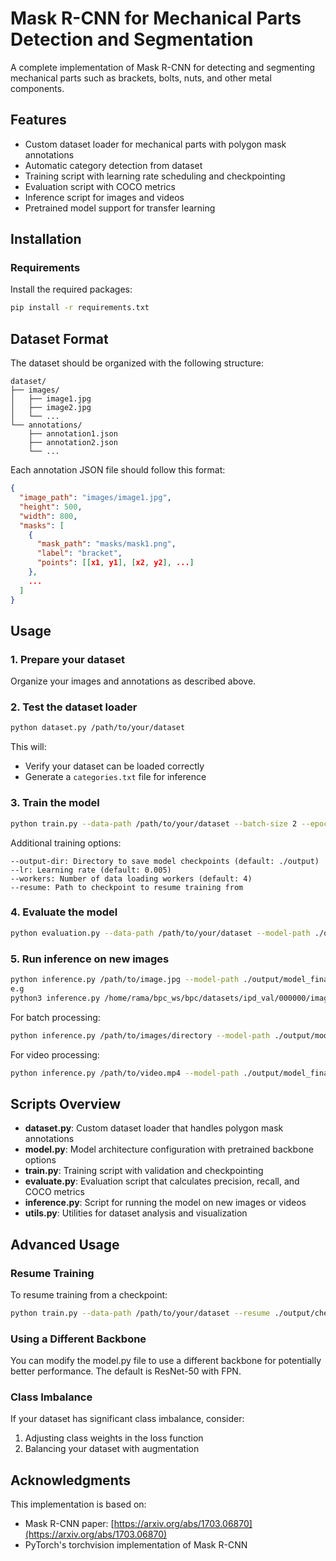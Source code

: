 # Mask R-CNN for Mechanical Parts Detection and Segmentation

A complete implementation of Mask R-CNN for detecting and segmenting mechanical parts such as brackets, bolts, nuts, and other metal components.

## Features

- Custom dataset loader for mechanical parts with polygon mask annotations
- Automatic category detection from dataset
- Training script with learning rate scheduling and checkpointing
- Evaluation script with COCO metrics
- Inference script for images and videos
- Pretrained model support for transfer learning

## Installation

### Requirements

Install the required packages:

```bash
pip install -r requirements.txt
```

## Dataset Format

The dataset should be organized with the following structure:

```
dataset/
├── images/
│   ├── image1.jpg
│   ├── image2.jpg
│   └── ...
└── annotations/
    ├── annotation1.json
    ├── annotation2.json
    └── ...
```

Each annotation JSON file should follow this format:

```json
{
  "image_path": "images/image1.jpg",
  "height": 500,
  "width": 800,
  "masks": [
    {
      "mask_path": "masks/mask1.png",
      "label": "bracket",
      "points": [[x1, y1], [x2, y2], ...]
    },
    ...
  ]
}
```

## Usage

### 1. Prepare your dataset

Organize your images and annotations as described above.

### 2. Test the dataset loader

```bash
python dataset.py /path/to/your/dataset
```

This will:
- Verify your dataset can be loaded correctly
- Generate a `categories.txt` file for inference

### 3. Train the model

```bash
python train.py --data-path /path/to/your/dataset --batch-size 2 --epochs 20
```

Additional training options:
```
--output-dir: Directory to save model checkpoints (default: ./output)
--lr: Learning rate (default: 0.005)
--workers: Number of data loading workers (default: 4)
--resume: Path to checkpoint to resume training from
```

### 4. Evaluate the model

```bash
python evaluation.py --data-path /path/to/your/dataset --model-path ./output/model_final.pth --evaluate --visualize
```

### 5. Run inference on new images

```bash
python inference.py /path/to/image.jpg --model-path ./output/model_final.pth --categories-file categories.txt
e.g
python3 inference.py /home/rama/bpc_ws/bpc/datasets/ipd_val/000000/images/000000_cam1.jpg --model-path /home/rama/bpc_ws/bpc/maskRCNN/output/ipd_val/model_epoch_235.pth --categories-file categories.txt --output-dir /home/rama/bpc_ws/bpc/maskRCNN/results
```

For batch processing:
```bash
python inference.py /path/to/images/directory --model-path ./output/model_final.pth --categories-file categories.txt
```

For video processing:
```bash
python inference.py /path/to/video.mp4 --model-path ./output/model_final.pth --categories-file categories.txt
```

## Scripts Overview

- **dataset.py**: Custom dataset loader that handles polygon mask annotations
- **model.py**: Model architecture configuration with pretrained backbone options
- **train.py**: Training script with validation and checkpointing
- **evaluate.py**: Evaluation script that calculates precision, recall, and COCO metrics
- **inference.py**: Script for running the model on new images or videos
- **utils.py**: Utilities for dataset analysis and visualization

## Advanced Usage

### Resume Training

To resume training from a checkpoint:

```bash
python train.py --data-path /path/to/your/dataset --resume ./output/checkpoint_epoch_5.pth
```

### Using a Different Backbone

You can modify the model.py file to use a different backbone for potentially better performance. The default is ResNet-50 with FPN.

### Class Imbalance

If your dataset has significant class imbalance, consider:
1. Adjusting class weights in the loss function
2. Balancing your dataset with augmentation

## Acknowledgments

This implementation is based on:
- Mask R-CNN paper: [https://arxiv.org/abs/1703.06870](https://arxiv.org/abs/1703.06870)
- PyTorch's torchvision implementation of Mask R-CNN